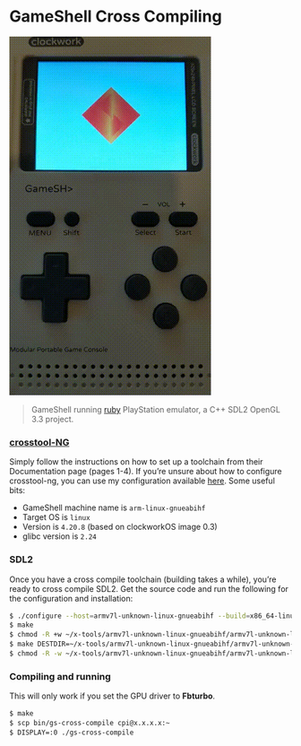 # GameShell Cross Compiling

![gameshell.gif](gameshell.gif)

> GameShell running [ruby](https://github.com/Ruenzuo/ruby) PlayStation emulator, a C++ SDL2 OpenGL 3.3 project.

### [crosstool-NG](http://crosstool-ng.github.io/)

Simply follow the instructions on how to set up a toolchain from their Documentation page (pages 1-4). If you’re unsure about how to configure crosstool-ng, you can use my configuration available [here](https://gist.github.com/Ruenzuo/04b9daddb946583ed289e0fa0e9c190f). Some useful bits:

* GameShell machine name is `arm-linux-gnueabihf`
* Target OS is `linux`
* Version is `4.20.8` (based on clockworkOS image 0.3)
* glibc version is `2.24`

### SDL2

Once you have a cross compile toolchain (building takes a while), you’re ready to cross compile SDL2. Get the source code and run the following for the configuration and installation:

```bash
$ ./configure --host=armv7l-unknown-linux-gnueabihf --build=x86_64-linux-gnu --disable-pulseaudio --prefix=/usr
$ make
$ chmod -R +w ~/x-tools/armv7l-unknown-linux-gnueabihf/armv7l-unknown-linux-gnueabihf/sysroot
$ make DESTDIR=~/x-tools/armv7l-unknown-linux-gnueabihf/armv7l-unknown-linux-gnueabihf/sysroot install
$ chmod -R -w ~/x-tools/armv7l-unknown-linux-gnueabihf/armv7l-unknown-linux-gnueabihf/sysroot
```

### Compiling and running

This will only work if you set the GPU driver to **Fbturbo**.

```bash
$ make
$ scp bin/gs-cross-compile cpi@x.x.x.x:~
$ DISPLAY=:0 ./gs-cross-compile
```
